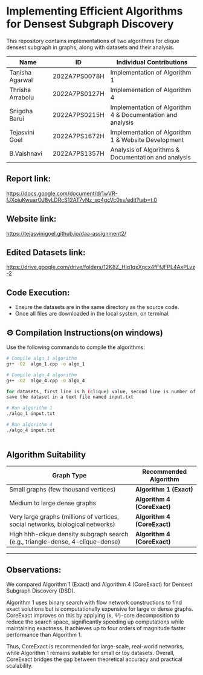 # Implementing Efficient Algorithms for Densest Subgraph Discovery
This repository contains implementations of two algorithms for clique densest subgraph in graphs, along with datasets and their analysis.

| Name | ID | Individual Contributions |
|------|-------|-------|
| Tanisha Agarwal | 2022A7PS0078H | Implementation of Algorithm 1 |
| Thrisha Arrabolu | 2022A7PS0127H | Implementation of Algorithm 4 |
| Snigdha Barui | 2022A7PS0215H | Implementation of Algorithm 4 & Documentation and analysis |
| Tejasvini Goel | 2022A7PS1672H | Implementation of Algorithm 1 & Website Development |
| B.Vaishnavi | 2022A7PS1357H | Analysis of Algorithms & Documentation and analysis |

## Report link:
https://docs.google.com/document/d/1wVR-fJXoiuKwuarOJ8yLDRcS12AT7vNz_sp4gcVc0ss/edit?tab=t.0

## Website link:
https://tejasvinigoel.github.io/daa-assignment2/

## Edited Datasets link:
https://drive.google.com/drive/folders/12K8Z_Hlq1qxXqcx4fFfJFPL4AxPLvz-2

## Code Execution:
- Ensure the datasets are in the same directory as the source code.
- Once all files are downloaded in the local system, on terminal:

## ⚙️ Compilation Instructions(on windows)

Use the following commands to compile the algorithms:

```bash
# Compile algo_1 algorithm
g++ -O2  algo_1.cpp -o algo_1

# Compile algo_4 algorithm
g++ -O2  algo_4.cpp -o algo_4

for datasets, first line is h (clique) value, second line is number of vertices and edges and next lines are the edges.
save the dataset in a text file named input.txt

# Run algorithm 1
./algo_1 input.txt

# Run algorithm 4
./algo_4 input.txt
 
```

## Algorithm Suitability

| Graph Type | Recommended Algorithm |
|------------|------------------------|
| Small graphs (few thousand vertices) | **Algorithm 1 (Exact)** |
| Medium to large dense graphs | **Algorithm 4 (CoreExact)** |
| Very large graphs (millions of vertices, social networks, biological networks) | **Algorithm 4 (CoreExact)** |
| High hhh-clique density subgraph search (e.g., triangle-dense, 4-clique-dense) | **Algorithm 4 (CoreExact)** |

---
## Observations:
We compared Algorithm 1 (Exact) and Algorithm 4 (CoreExact) for Densest Subgraph Discovery (DSD).

Algorithm 1 uses binary search with flow network constructions to find exact solutions but is computationally expensive for large or dense graphs. CoreExact improves on this by applying (k, Ψ)-core decomposition to reduce the search space, significantly speeding up computations while maintaining exactness. It achieves up to four orders of magnitude faster performance than Algorithm 1.

Thus, CoreExact is recommended for large-scale, real-world networks, while Algorithm 1 remains suitable for small or toy datasets. Overall, CoreExact bridges the gap between theoretical accuracy and practical scalability.


  
  
 

